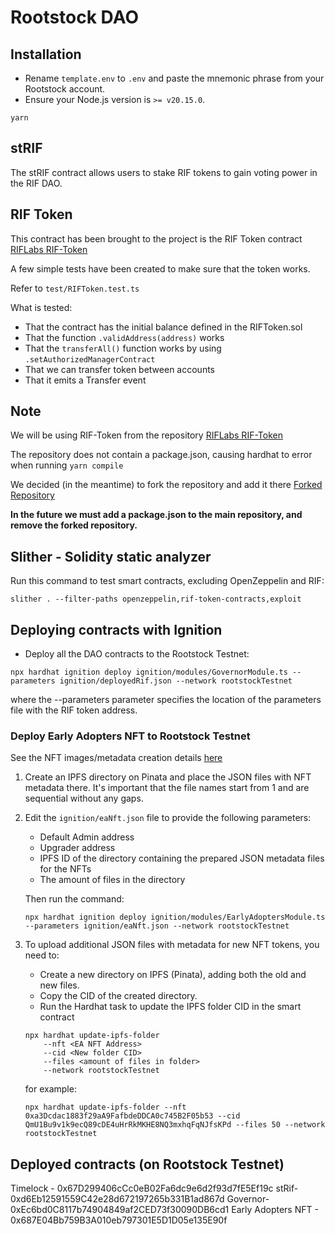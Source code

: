 # Rootstock DAO

## Installation

- Rename `template.env` to `.env` and paste the mnemonic phrase from your Rootstock account.
- Ensure your Node.js version is `>= v20.15.0`.

```shell
yarn
```

## stRIF

The stRIF contract allows users to stake RIF tokens to gain voting power in the RIF DAO.

## RIF Token

This contract has been brought to the project is the RIF Token contract [RIFLabs RIF-Token](https://github.com/riflabs/RIF-Token)

A few simple tests have been created to make sure that the token works.

Refer to `test/RIFToken.test.ts`

What is tested:

- That the contract has the initial balance defined in the RIFToken.sol
- That the function `.validAddress(address)` works
- That the `transferAll()` function works by using `.setAuthorizedManagerContract`
- That we can transfer token between accounts
- That it emits a Transfer event

## Note

We will be using RIF-Token from the repository [RIFLabs RIF-Token](https://github.com/riflabs/RIF-Token)

The repository does not contain a package.json, causing hardhat to error when running `yarn compile`

We decided (in the meantime) to fork the repository and add it there [Forked Repository](https://github.com/Freshenext/RIF-Token)

**In the future we must add a package.json to the main repository, and remove the forked repository.**

## Slither - Solidity static analyzer

Run this command to test smart contracts, excluding OpenZeppelin and RIF:

```shell
slither . --filter-paths openzeppelin,rif-token-contracts,exploit
```

## Deploying contracts with Ignition

- Deploy all the DAO contracts to the Rootstock Testnet:

```shell
npx hardhat ignition deploy ignition/modules/GovernorModule.ts --parameters ignition/deployedRif.json --network rootstockTestnet
```

where the --parameters parameter specifies the location of the parameters file with the RIF token address.

### Deploy Early Adopters NFT to Rootstock Testnet

See the NFT images/metadata creation details [here](./nft/README.md)

1. Create an IPFS directory on Pinata and place the JSON files with NFT metadata there. It's important that the file names start from 1 and are sequential without any gaps.

2. Edit the `ignition/eaNft.json` file to provide the following parameters:

    - Default Admin address
    - Upgrader address
    - IPFS ID of the directory containing the prepared JSON metadata files for the NFTs
    - The amount of files in the directory

    Then run the command:

      ```shell
      npx hardhat ignition deploy ignition/modules/EarlyAdoptersModule.ts --parameters ignition/eaNft.json --network rootstockTestnet
      ```

3. To upload additional JSON files with metadata for new NFT tokens, you need to:

    - Create a new directory on IPFS (Pinata), adding both the old and new files.
    - Copy the CID of the created directory.
    - Run the Hardhat task to update the IPFS folder CID in the smart contract

    ```shell
    npx hardhat update-ipfs-folder 
        --nft <EA NFT Address> 
        --cid <New folder CID> 
        --files <amount of files in folder>
        --network rootstockTestnet
    ```

    for example:

    ```shell
    npx hardhat update-ipfs-folder --nft 0xa3Dcdac1883f29aA9FafbdeDDCA0c745B2F05b53 --cid QmU1Bu9v1k9ecQ89cDE4uHrRkMKHE8NQ3mxhqFqNJfsKPd --files 50 --network rootstockTestnet
    ```

## Deployed contracts (on Rootstock Testnet)

Timelock - 0x67D299406cCc0eB02Fa6dc9e6d2f93d7fE5Ef19c
stRif- 0xd6Eb12591559C42e28d672197265b331B1ad867d
Governor- 0xEc6bd0C8117b74904849af2CED73f30090DB6cd1
Early Adopters NFT - 0x687E04Bb759B3A010eb797301E5D1D05e135E90f
